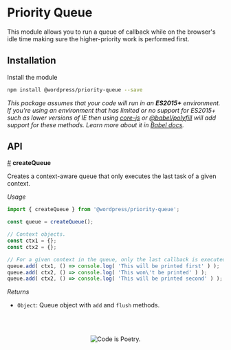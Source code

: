 # Priority Queue

This module allows you to run a queue of callback while on the browser's idle time making sure the higher-priority work is performed first.

## Installation

Install the module

```bash
npm install @wordpress/priority-queue --save
```

_This package assumes that your code will run in an **ES2015+** environment. If you're using an environment that has limited or no support for ES2015+ such as lower versions of IE then using [core-js](https://github.com/zloirock/core-js) or [@babel/polyfill](https://babeljs.io/docs/en/next/babel-polyfill) will add support for these methods. Learn more about it in [Babel docs](https://babeljs.io/docs/en/next/caveats)._

## API

<!-- START TOKEN(Autogenerated API docs) -->

<a name="createQueue" href="#createQueue">#</a> **createQueue**

Creates a context-aware queue that only executes
the last task of a given context.

_Usage_

```js
import { createQueue } from '@wordpress/priority-queue';

const queue = createQueue();

// Context objects.
const ctx1 = {};
const ctx2 = {};

// For a given context in the queue, only the last callback is executed.
queue.add( ctx1, () => console.log( 'This will be printed first' ) );
queue.add( ctx2, () => console.log( 'This won\'t be printed' ) );
queue.add( ctx2, () => console.log( 'This will be printed second' ) );
```

_Returns_

-   `Object`: Queue object with `add` and `flush` methods.


<!-- END TOKEN(Autogenerated API docs) -->

<br/><br/><p align="center"><img src="https://s.w.org/style/images/codeispoetry.png?1" alt="Code is Poetry." /></p>
